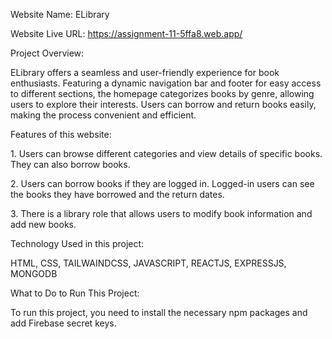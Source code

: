 <p>Website Name: ELibrary</p>
<p>Website Live URL: <a href="https://assignment-11-5ffa8.web.app/" target="_blank">https://assignment-11-5ffa8.web.app/</a></p>
<p>Project Overview:</p>
<p>ELibrary offers a seamless and user-friendly experience for book enthusiasts. Featuring a dynamic navigation bar and footer for easy access to different sections, the homepage categorizes books by genre, allowing users to explore their interests. Users can borrow and return books easily, making the process convenient and efficient.</p>
<p>Features of this website:</p>
<p>1. Users can browse different categories and view details of specific books. They can also borrow books.</p>
<p>2. Users can borrow books if they are logged in. Logged-in users can see the books they have borrowed and the return dates.</p>
<p>3. There is a library role that allows users to modify book information and add new books.</p>
<p>Technology Used in this project:</p>
<p>HTML, CSS, TAILWAINDCSS, JAVASCRIPT, REACTJS, EXPRESSJS, MONGODB</p>
<p>What to Do to Run This Project:</p>
<p>To run this project, you need to install the necessary npm packages and add Firebase secret keys.</p>
